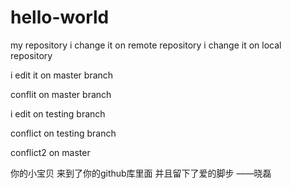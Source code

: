 # hello-world
my repository
i change it on remote repository
i change it on local repository

i edit it on master branch

conflit on master branch

i edit on testing branch

conflict on testing branch

conflict2 on master

你的小宝贝 来到了你的github库里面 并且留下了爱的脚步
                                                  ——晓磊